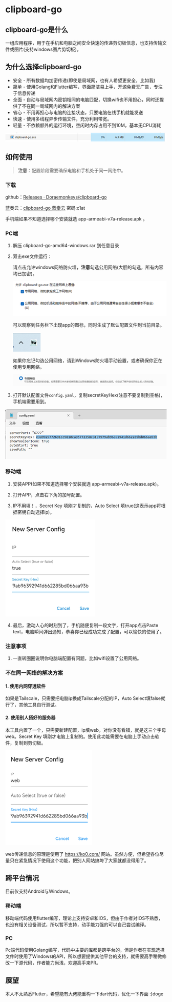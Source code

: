 # clipboard-go
## clipboard-go是什么

一组应用程序，用于在手机和电脑之间安全快速的传递剪切板信息，也支持传输文件或图片(支持windows图片剪切板)。



## 为什么选择clipboard-go

- 安全 - 所有数据均加密传递(即使是局域网，也有人希望更安全，比如我)
- 简单 - 使用Golang和Flutter编写，界面简洁易上手，开源免费无广告，专注于信息传递
- 全面 - 自动与局域网内密钥相同的电脑匹配，切换wifi也不用担心，同时还提供了不在同一局域网内的解决方案
- 省心 - 不用再担心与电脑的连接状态，只要电脑在线手机就能发送
- 快速 - 使用多线程异步传输文件，充分利用带宽。
- 轻量 - 不依赖额外的运行环境，空闲时内存占用不到10M，基本无CPU消耗

![image-20230624004834312](https://raw.githubusercontent.com/Doraemonkeys/picture/master/1/202306240114619.png)

## 如何使用

> **注意**：配置阶段需要确保电脑和手机处于同一网络中。



### 下载

github：[Releases · Doraemonkeys/clipboard-go](https://github.com/Doraemonkeys/clipboard-go/releases)

蓝奏云：[clipboard-go 蓝奏云](https://wwxz.lanzouw.com/b03efpa1e) 密码:c1at



手机端如果不知道选择哪个安装就选 app-armeabi-v7a-release.apk 。



### PC端

1. 解压 clipboard-go-amd64-windows.rar 到任意目录

2. 双击exe文件运行：

      请点击允许windows网络防火墙，**注意**勾选公用网络(大胆的勾选，所有内容均已加密)。

   ![image-20230621225600846](https://raw.githubusercontent.com/Doraemonkeys/picture/master/1/202306212303629.png)

   可以观察到任务栏下出现app的图标，同时生成了默认配置文件到当前目录。
   
   ![image-20230621192706843](https://raw.githubusercontent.com/Doraemonkeys/picture/master/1/202306212049312.png)

   如果你忘记勾选公用网络，请到Windows防火墙手动设置，或者确保你正在使用专用网络。

   ![image-20230623220546743](https://raw.githubusercontent.com/Doraemonkeys/picture/master/1/202306232208808.png)





3. 打开默认配置文件`config.yaml`，复制secretKeyHex(注意不要复制到空格)，手机端需要用到。

<img src="https://raw.githubusercontent.com/Doraemonkeys/picture/master/1/202306212049362.png" alt="image-20230621192929505" style="zoom: 67%;" />



### 移动端

1. 安装APP(如果不知道选择哪个安装就选 app-armeabi-v7a-release.apk)。
2. 打开APP，点击右下角的加号配置。



3. IP不用填！，Secret Key 填刚才复制的，Auto Select 填true(这表示app将根据密钥自动选择ip)。

<img src="https://raw.githubusercontent.com/Doraemonkeys/picture/master/1/202306232208276.jpg" style="zoom:33%;" />

4. 最后，激动人心的时刻到了，手机随便复制一段文字，打开app点击Paste text，电脑瞬间弹出通知，恭喜你已经成功完成了配置，可以愉快的使用了。



### 注意事项

1. 一直转圈圈说明你电脑端配置有问题，比如wifi设置了公用网络。



### 不在同一网络的解决方案

#### 1. 使用内网穿透软件

如果是Tailscale，只需要把电脑ip换成Tailscale分配的IP，Auto Select填false就行了，其他工具自行测试。



#### 2. 使用别人搭好的服务器

本工具内置了一个，只需要新建配置，ip填web，对你没有看错，就是这三个字母web。Secret Key 填刚才电脑上复制的。使用此功能需要在电脑上手动点击软件，复制到剪切板。

<img src="https://raw.githubusercontent.com/Doraemonkeys/picture/master/1/202306232208904.png" style="zoom:33%;" />



web传递信息的原理是使用了 https://ko0.com/ 网站。虽然方便，但希望各位尽量只在紧急情况下使用这个功能，把别人网站搞垮了大家就都没得用了。



## 跨平台情况

目前仅支持Android与Windows。



### 移动端

移动端代码使用flutter编写，理论上支持安卓和IOS，但由于作者对IOS不熟悉，也没有相关设备测试，所以暂不支持，动手能力强的可以自己尝试编译。



### PC

Pc端代码使用Golang编写，代码中主要的库都是跨平台的，但是作者在实现选择文件时使用了Windows的API，所以想要提供其他平台的支持，就需要高手稍微修改一下源代码，作者能力尚浅，欢迎高手来PR。





## 展望

本人不太熟悉Flutter，希望能有大佬能重构一下dart代码，优化一下界面 :)doge


